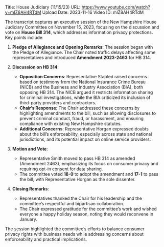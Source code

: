 Title: House Judiciary (11/15/23)
URL: https://www.youtube.com/watch?v=mIZ8AH4RTdM
Upload Date: 2023-11-16
Video ID: mIZ8AH4RTdM

The transcript captures an executive session of the New Hampshire House Judiciary Committee on November 15, 2023, focusing on the discussion and vote on **House Bill 314**, which addresses information privacy protections. Key points include:

1. **Pledge of Allegiance and Opening Remarks**: The session began with the Pledge of Allegiance. The Chair noted traffic delays affecting some representatives and introduced **Amendment 2023-2463** for HB 314.

2. **Discussion on HB 314**:  
   - **Opposition Concerns**: Representative Stapled raised concerns based on testimony from the National Insurance Crime Bureau (NICB) and the Business and Industry Association (BIA), both opposing HB 314. The NICB argued it restricts information sharing for criminal investigations, while the BIA criticized its inclusion of third-party providers and contractors.  
   - **Chair’s Response**: The Chair addressed these concerns by highlighting amendments to the bill, such as allowing disclosures to prevent criminal conduct, fraud, or harassment, and ensuring compliance with existing New Hampshire statutes.  
   - **Additional Concerns**: Representative Horgan expressed doubts about the bill’s enforceability, especially across state and national jurisdictions, and its potential impact on online service providers.  

3. **Motion and Vote**:  
   - Representative Smith moved to pass HB 314 as amended (Amendment 2463), emphasizing its focus on consumer privacy and requiring opt-in consent for data sharing.  
   - The committee voted **18-0** to adopt the amendment and **17-1** to pass the bill, with Representative Horgan as the sole dissenter.  

4. **Closing Remarks**:  
   - Representatives thanked the Chair for his leadership and the committee’s respectful and bipartisan collaboration.  
   - The Chair expressed gratitude for the committee’s work and wished everyone a happy holiday season, noting they would reconvene in January.  

The session highlighted the committee’s efforts to balance consumer privacy rights with business needs while addressing concerns about enforceability and practical implications.